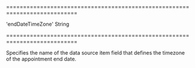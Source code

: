 ===========================================================================
<!--default-->'endDateTimeZone'<!--/default-->
<!--type-->String<!--/type-->
===========================================================================

<!--shortDescription-->
Specifies the name of the data source item field that defines the timezone of the appointment end date.
<!--/shortDescription-->

<!--fullDescription-->

<!--/fullDescription-->